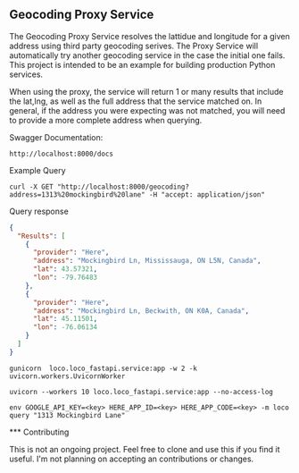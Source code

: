 Geocoding Proxy Service
-----------------------

The Geocoding Proxy Service resolves the lattidue and longitude for a given address using third party geocoding serives. The Proxy Service will automatically try another geocoding service in the case the initial one fails.  This project is intended to be an example for building production Python services. 

When using the proxy, the service will return 1 or many results that include the lat,lng, as well as the full address that the service matched on.  In general, if the address you were expecting was not matched, you will need to provide a more complete address when querying.  

Swagger Documentation:
```
http://localhost:8000/docs
```



Example Query
```
curl -X GET "http://localhost:8000/geocoding?address=1313%20mockingbird%20lane" -H "accept: application/json"
```
Query response
```json
{
  "Results": [
    {
      "provider": "Here",
      "address": "Mockingbird Ln, Mississauga, ON L5N, Canada",
      "lat": 43.57321,
      "lon": -79.76483
    },
    {
      "provider": "Here",
      "address": "Mockingbird Ln, Beckwith, ON K0A, Canada",
      "lat": 45.11501,
      "lon": -76.06134
    }
  ]
}
```

```
gunicorn  loco.loco_fastapi.service:app -w 2 -k uvicorn.workers.UvicornWorker
```

```
uvicorn --workers 10 loco.loco_fastapi.service:app --no-access-log
```

```
env GOOGLE_API_KEY=<key> HERE_APP_ID=<key> HERE_APP_CODE=<key> -m loco query "1313 Mockingbird Lane" 
```

*** Contributing

This is not an ongoing project. Feel free to clone and use this if you find it useful. I'm not planning on accepting an contributions or changes.